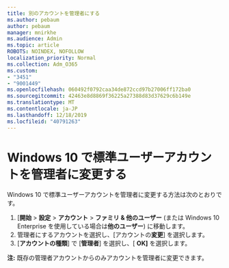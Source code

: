 ```yaml
---
title: 別のアカウントを管理者にする
ms.author: pebaum
author: pebaum
manager: mnirkhe
ms.audience: Admin
ms.topic: article
ROBOTS: NOINDEX, NOFOLLOW
localization_priority: Normal
ms.collection: Adm_O365
ms.custom:
- "3451"
- "9001449"
ms.openlocfilehash: 060492f0792caa34de872ccd97b27006ff172ba0
ms.sourcegitcommit: 42463e8d8869f36225a27388d83d37629c6b149e
ms.translationtype: MT
ms.contentlocale: ja-JP
ms.lasthandoff: 12/18/2019
ms.locfileid: "40791263"
---
```

# <a name="change-a-standard-user-account-to-an-administrator-in-windows-10"></a>Windows 10 で標準ユーザーアカウントを管理者に変更する

Windows 10 で標準ユーザーアカウントを管理者に変更する方法は次のとおりです。

1. [**開始** > **設定** > **アカウント** > **ファミリ & 他のユーザー** (または Windows 10 Enterprise を使用している場合は**他のユーザー**) に移動します。
2. 管理者にするアカウントを選択し、[アカウントの**変更**] を選択します。
3. [**アカウントの種類**] で [**管理者**] を選択し、[ **OK]** を選択します。

**注:** 既存の管理者アカウントからのみアカウントを管理者に変更できます。